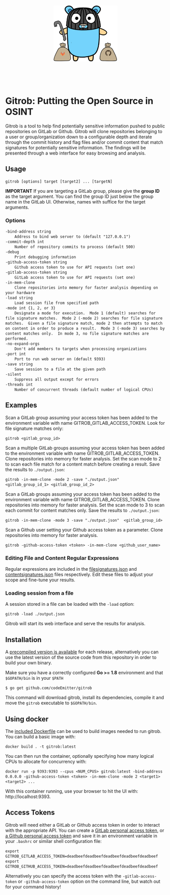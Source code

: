 <p align="center">
  <img src="./static/images/gopher_full.png" alt="Gitrob" width="200" />
</p>
<br />
<br />
<br />

# Gitrob: Putting the Open Source in OSINT

Gitrob is a tool to help find potentially sensitive information pushed to public repositories on GitLab or Github. Gitrob will clone repositories belonging to a user or group/organization down to a configurable depth and iterate through the commit history and flag files and/or commit content that match signatures for potentially sensitive information. The findings will be presented through a web interface for easy browsing and analysis.

## Usage

    gitrob [options] target [target2] ... [targetN]

**IMPORTANT** If you are targeting a GitLab group, please give the **group ID** as the target argument.  You can find the group ID just below the group name in the GitLab UI.  Otherwise, names with suffice for the target arguments.

### Options

```
-bind-address string
    Address to bind web server to (default "127.0.0.1")
-commit-depth int
    Number of repository commits to process (default 500)
-debug
    Print debugging information
-github-access-token string
    Github access token to use for API requests (set one)
-gitlab-access-token string
    GitLab access token to use for API requests (set one)
-in-mem-clone
    Clone repositories into memory for faster analysis depending on your hardware
-load string
    Load session file from specified path
-mode int {1, 2, or 3}
    Designate a mode for execution.  Mode 1 (default) searches for file signature matches.  Mode 2 (-mode 2) searches for file signature matches.  Given a file signature match, mode 2 then attempts to match on content in order to produce a result.  Mode 3 (-mode 3) searches by content matches only.  In mode 3, no file signature matches are performed.
-no-expand-orgs
    Don't add members to targets when processing organizations
-port int
    Port to run web server on (default 9393)
-save string
    Save session to a file at the given path
-silent
    Suppress all output except for errors
-threads int
    Number of concurrent threads (default number of logical CPUs)
```

## Examples

Scan a GitLab group assuming your access token has been added to the environment variable with name GITROB_GITLAB_ACCESS_TOKEN.  Look for file signature matches only:

    gitrob <gitlab_group_id>

Scan a multiple GitLab groups assuming your access token has been added to the environment variable with name GITROB_GITLAB_ACCESS_TOKEN.  Clone repositories into memory for faster analysis.  Set the scan mode to 2 to scan each file match for a content match before creating a result.  Save the results to `./output.json`:

    gitrob -in-mem-clone -mode 2 -save "./output.json"  <gitlab_group_id_1> <gitlab_group_id_2>

Scan a GitLab groups assuming your access token has been added to the environment variable with name GITROB_GITLAB_ACCESS_TOKEN.  Clone repositories into memory for faster analysis.  Set the scan mode to 3 to scan each commit for content matches only.  Save the results to `./output.json`:

    gitrob -in-mem-clone -mode 3 -save "./output.json"  <gitlab_group_id>

Scan a Github user setting your Github access token as a parameter.  Clone repositories into memory for faster analysis.

    gitrob -github-access-token <token> -in-mem-clone <github_user_name>

### Editing File and Content Regular Expressions

Regular expressions are included in the [filesignatures.json](./filesignatures.json) and [contentsignatures.json](./contentsignatures.json) files respectively.  Edit these files to adjust your scope and fine-tune your results.

### Loading session from a file

A session stored in a file can be loaded with the `-load` option:

    gitrob -load ./output.json

Gitrob will start its web interface and serve the results for analysis.

## Installation

A [precompiled version is available](https://github.com/codeEmitter/gitrob/releases) for each release, alternatively you can use the latest version of the source code from this repository in order to build your own binary.

Make sure you have a correctly configured **Go >= 1.8** environment and that `$GOPATH/bin` is in your `$PATH`

    $ go get github.com/codeEmitter/gitrob

This command will download gitrob, install its dependencies, compile it and move the `gitrob` executable to `$GOPATH/bin`.

## Using docker

The [included Dockerfile](./Dockerfile) can be used to build images needed to run gitrob.  You can build a basic image with:

    docker build . -t gitrob:latest

You can then run the container, optionally specifying how many logical CPUs to allocate for concurrency with:

    docker run -p 9393:9393 --cpus <NUM_CPUS> gitrob:latest -bind-address 0.0.0.0 -github-access-token <token> -in-mem-clone -mode 2 <target1> <target2> ...

With this container running, use your browser to hit the UI with:  http://localhost:9393.

## Access Tokens

Gitrob will need either a GitLab or Github access token in order to interact with the appropriate API.  You can create a [GitLab personal access token](https://docs.gitlab.com/ee/user/profile/personal_access_tokens.html), or [a Github personal access token](https://help.github.com/articles/creating-a-personal-access-token-for-the-command-line/) and save it in an environment variable in your `.bashrc` or similar shell configuration file:

    export GITROB_GITLAB_ACCESS_TOKEN=deadbeefdeadbeefdeadbeefdeadbeefdeadbeef
    export GITROB_GITHUB_ACCESS_TOKEN=deadbeefdeadbeefdeadbeefdeadbeefdeadbeef

Alternatively you can specify the access token with the `-gitlab-access-token` or `-github-access-token` option on the command line, but watch out for your command history!
